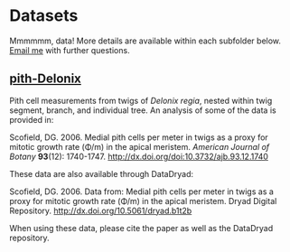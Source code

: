 Datasets
========

Mmmmmm, data!  More details are available within each subfolder below.  [Email me](mailto:douglasgscofield@gmail.com) with further questions.

[pith-Delonix](https://github.com/douglasgscofield/data/tree/master/pith-Delonix)
---------------------

Pith cell measurements from twigs of *Delonix regia*, nested within twig segment, branch, and individual tree.  An analysis of some of the data is provided in:


Scofield, DG. 2006. Medial pith cells per meter in twigs as a proxy for mitotic growth rate (&Phi;/m) in the apical meristem. *American Journal of Botany* **93**(12): 1740-1747. <http://dx.doi.org/doi:10.3732/ajb.93.12.1740>

These data are also available through DataDryad:

Scofield, DG.  2006.  Data from: Medial pith cells per meter in twigs as a proxy for mitotic growth rate (&Phi;/m) in the apical meristem.  Dryad Digital Repository.  <http://dx.doi.org/10.5061/dryad.b1t2b>

When using these data, please cite the paper as well as the DataDryad repository.
